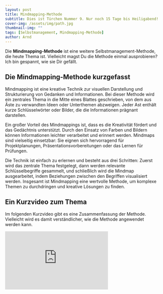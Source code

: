 ```yaml
---
layout: post
title: Mindmapping-Methode
subtitle: Dies ist Türchen Nummer 9. Nur noch 15 Tage bis Heiligabend!
cover-img: /assets/img/path.jpg
thumbnail-img: ""
tags: [Selbstmanagement, Mindmapping-Methode]
author: Arnd
---
```


Die **Mindmapping-Methode** ist eine weitere Selbstmanagement-Methode, die heute Thema ist. Vielleicht magst Du die Methode einmal ausprobieren? Ich bin gespannt, wie sie Dir gefällt.

## Die Mindmapping-Methode kurzgefasst

Mindmapping ist eine kreative Technik zur visuellen Darstellung und Strukturierung von Gedanken und Informationen. Bei dieser Methode wird ein zentrales Thema in die Mitte eines Blattes geschrieben, von dem aus Äste zu verwandten Ideen oder Unterthemen abzweigen. Jeder Ast enthält kurze Schlüsselwörter oder Bilder, die die Informationen prägnant darstellen.

Ein großer Vorteil des Mindmappings ist, dass es die Kreativität fördert und das Gedächtnis unterstützt. Durch den Einsatz von Farben und Bildern können Informationen leichter verarbeitet und erinnert werden. Mindmaps sind vielseitig einsetzbar: Sie eignen sich hervorragend für Projektplanungen, Präsentationsvorbereitungen oder das Lernen für Prüfungen.

Die Technik ist einfach zu erlernen und besteht aus drei Schritten: Zuerst wird das zentrale Thema festgelegt, dann werden relevante Schlüsselbegriffe gesammelt, und schließlich wird die Mindmap ausgearbeitet, indem Beziehungen zwischen den Begriffen visualisiert werden. Insgesamt ist Mindmapping eine wertvolle Methode, um komplexe Themen zu durchdringen und kreative Lösungen zu finden.

## Ein Kurzvideo zum Thema

Im folgenden Kurzvideo gibt es eine Zusammenfassung der Methode. Vielleicht wird es damit verständlicher, wie die Methode angewendet werden kann.

<iframe width="336" height="189" src="https://www.youtube.com/embed/cGQcT7uKdC0?si=CiVinS813VUSFZgU" title="YouTube video player" frameborder="0" allow="accelerometer; autoplay; clipboard-write; encrypted-media; gyroscope; picture-in-picture; web-share" referrerpolicy="strict-origin-when-cross-origin" allowfullscreen></iframe>